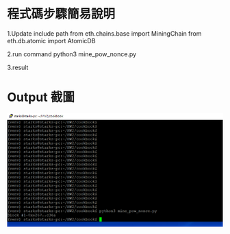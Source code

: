 # 程式碼步驟簡易說明
1.Update include path
from eth.chains.base import MiningChain
from eth.db.atomic import AtomicDB

2.run command 
  python3 mine_pow_nonce.py

3.result
 
# Output 截圖
![](./picture.png)